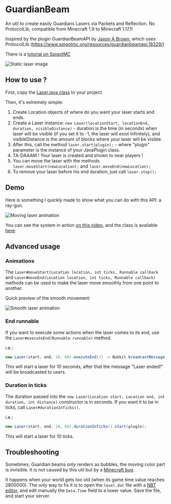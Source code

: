 # GuardianBeam
An util to create easily Guardians Lasers via Packets and Reflection. No ProtocolLib, compatible from Minecraft 1.9 to Minecraft 1.17.1!

Inspired by the plugin GuardianBeamAPI by [Jaxon A Brown](https://www.spigotmc.org/resources/authors/merpg.33142/), which uses ProtocolLib (https://www.spigotmc.org/resources/guardianbeamapi.18329/)

There is a [tutorial on SpigotMC](https://www.spigotmc.org/threads/tutorial-laser-guardian-beam.348901/)

![Static laser image](https://github.com/SkytAsul/GuardianBeam/blob/master/Beam.gif?raw=true)

## How to use ?
First, copy the [Laser.java class](https://github.com/SkytAsul/GuardianBeam/blob/master/src/main/java/fr/skytasul/guardianbeam/Laser.java) to your project.

Then, it's extremely simple:

1. Create Location objects of where do you want your laser starts and ends.
2. Create a Laser instance: `new Laser(locationStart, locationEnd, duration, visibleDistance)` - duration is the time (in seconds) when laser will be visible (if you set it to -1, the laser will exist infinitely), and visibleDistance is the amount of blocks where your laser will be visible.
3. After this, call the method `laser.start(plugin);` - where "plugin" parameter is the instance of your JavaPlugin class.
4. TA-DAAAM ! Your laser is created and shown to near players !
5. You can move the laser with the methods `laser.moveStart(newLocation);` and `laser.moveEnd(newLocation);`
6. To remove your laser before his end duration, just call `laser.stop();`

## Demo
Here is something I quickly made to show what you can do with this API: a ray-gun.

![Moving laser animation](https://github.com/SkytAsul/GuardianBeam/blob/master/Moving%20Beam.gif?raw=true)

You can see the system in action [on this video](https://youtu.be/NSYMKsPBdMM), and the class is available [here](https://github.com/SkytAsul/GuardianBeam/blob/master/LaserDemo.java).

## Advanced usage
### Animations
The `Laser#moveStart(Location location, int ticks, Runnable callback` and `Laser#moveEnd(Location location, int ticks, Runnable callback)` methods can be used to make the laser move smoothly from one point to another.

Quick preview of the smooth movement:

![Smooth laser animation](https://github.com/SkytAsul/GuardianBeam/blob/master/Smooth%20Moving%20Beam.gif?raw=true)

### End runnable
If you want to execute some actions when the laser comes to its end, use the `Laser#executeEnd(Runnable runnable)` method.

i.e.:
```java
new Laser(start, end, 10, 60).executeEnd(() -> Bukkit.broadcastMessage("Laser ended!")).start(plugin);
```
This will start a laser for 10 seconds, after that the message "Laser ended!" will be broadcasted to users.

### Duration in ticks
The duration passed into the `new Laser(Location start, Location end, int duration, int distance)` constructor is in seconds. If you want it to be in ticks, call `Laser#durationInTicks()`.

i.e.:
```java
new Laser(start, end, 10, 60).durationInTicks().start(plugin);
```
This will start a laser for 10 ticks.

## Troubleshooting
Sometimes, Guardian beams only renders as bubbles, the moving color part is invisible.
It is not caused by this util but by a [Minecraft bug](https://bugs.mojang.com/browse/MC-165595).

It happens when your world gets too old (when its game time value reaches 2800000).
The only way to fix it is to open the `level.dat` file with a [NBT editor](https://github.com/jaquadro/NBTExplorer), and edit manually the `Data.Time` field to a lower value. Save the file, and start your server.